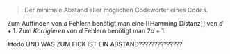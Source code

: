 > Der minimale Abstand aller möglichen Codewörter eines Codes.

Zum Auffinden von $d$ Fehlern benötigt man eine [[Hamming Distanz]] von $d + 1$.
Zum _Korrigieren_ von $d$ Fehlern benötigt man $2d + 1$.

#todo UND WAS ZUM FICK IST EIN ABSTAND??????????????